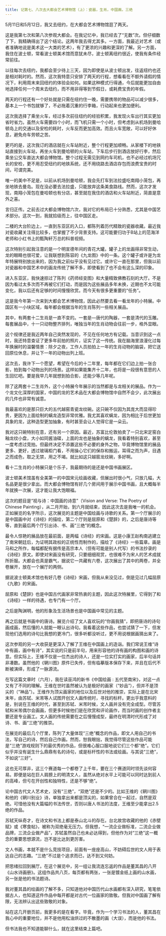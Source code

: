 ```yaml
---
title: 记第七、八次去大都会艺术博物馆（上）：瓷器，生肖，中国画，三绝
---
```


5月11日和5月12日，我又去纽约，在大都会艺术博物馆逛了两天。

这是我第七次和第八次参观大都会。在我记忆中，我已经去了“无数”次。但仔细数了下，我精确得出了这个结论。这两年我去得尤其多。一方面，我最近对艺术（或者准确地说是美术这一大类的艺术），有了更浓的兴趣和更深的了解。另一方面，我住在波士顿，常看波士顿美术馆而意犹未尽，波士顿离纽约很近，使我有条件经常前往。

以往每次去纽约，我都会至少待上三天，因为即使是从波士顿出发，往返纽约也还是相对耗时的。然而，这次我特意只安排了两天的行程，想看看在不额外请假的情况下，利用周末来回纽约的体验会如何。如果这种模式行得通，今后就能更加自由地选择任何一个周末去纽约，而不用非得等到节假日，或耗费宝贵的年假。

两天的行程还有一个好处就是只需在纽约住一晚，需要携带的物品可以减少很多，基本上一个书包就够了，不必拖着沉重的行李箱，行动起来也更加便利。

这次我选择了乘坐火车，经过多次前往纽约的经验积累，我发现火车出行其实更加省时省力。虽然火车需要四个小时，而飞机只需一个小时，但考虑到从机场到曼哈顿岛上的交通以及安检的耗时，火车反而更加高效。而且火车宽敞，可以好好休息，避免舟车劳顿之苦。

更巧的是，这次我订的酒店就在火车站附近，整个行程更加顺畅。从家楼下的地铁站直接到火车站，再坐火车到曼哈顿的火车站，下车后步行到酒店放好行李，然后乘坐公交车直达大都会博物馆。整个过程无需见到网约车司机，也不必经过机场冗长的安检，更不用忍受纽约的地铁系统，还不用绕路去酒店存包而浪费宝贵的时间，可谓完美。

唯一的美中不足是，以前从机场到曼哈顿，我会先打车到法拉盛吃南翔小笼包，再坐地铁去曼岛。现在没必要去法拉盛，只能放弃这条美食路线。然而，这次才发现，南翔小笼包在曼哈顿也有分店，甚至就在我住的酒店和火车站附近，简直是意外之喜。

言归正传。之前去过大都会博物馆六次，我对它的布局已十分熟悉，尤其是中国艺术部分。这次一到，我就拾级而上，往中国区走。

二楼的大台阶边上，一直到东亚区的入口，都陈列着历代精致的瓷器收藏。最近我对瓷收藏关注得比较多，也掌握了不少背景支持。这可能要归功于B站上的范海洋老师和小红书上的甄陶轩万总的科普视频。

这次特别引起我注意的是一个明宣德年间的青花大罐。罐子上的龙画得非常生动，龙的眼睛也很可爱，让我联想到陈容的《九龙图》中的一条。这个罐子或许是为龙年特展特别放出来的，因为我之前似乎没有见过它。或许它一直在那里，但我以前对瓷器和中国艺术中的画龙传统了解不多，即使看到了也不会有这么深的印象。

进入东亚区，我快速掠过了陈列《药师经变图》和大量精致佛教石刻的大厅。不是因为看过太多次而不再被它们打动，而是因为这些展品多年未换，近期也不太可能变化，我以后还有足够的时间慢慢欣赏。而今天有很多更重要的“任务”。

这是我今年第一次来到大都会艺术博物馆，因此必然要去看一看龙年的小特展。中国区有一小块区域，每年都会根据当年的生肖陈列一些相关展品。

其中，有两套十二生肖是一直不变的。一套是—唐代的陶器，一套是清代的玉雕。每套展品中，十一只动物整齐排列，唯独当年的生肖动物会往前一步，格外显眼。

这个规律还是我近两年自己突然发现的，不见在任何地方有记载。当意识到这一点时，我还特意查证了更多年前拍的照片，证实了这一传统。我在脑海里浪漫化过每年换展时的温馨情景：除夕之夜，工作人员拍拍上一年的生肖动物的脑袋，把它送回原位休息，并让下一年的动物出列上班。

这次去，我许下一个愿望，希望在今后的十二年里，每年都在它们边上拍一张合影，拍到每个动物出列的场景。这样如果能集齐十二年，也将是一段很有意思的人生回忆吧。要是我早几年就想到拍合影，还能少等几年呢。

除了这两套十二生肖外，这个小特展今年展示的当然都是与龙相关的展品。作为一个龙文化深厚的国家，中国的龙的艺术品在大都会博物馆中自然不会少，此次展出的几件也非常有诚意。

我最喜欢的是那只巨大的五代越窑青瓷龙纹碗。这只碗不仅因为其庞大而显得珍贵，更因为上面绘制的螭龙造型非常优雅。我尤其喜欢螭龙，因为相比于后世更加具象的龙，这种造型更加抽象，有时甚至会让人觉得它是一朵云。

我对这只碗特别在意，还有另一个原因。最近，苏富比伦敦拍卖了一只北宋定窑白釉龙纹小盘，大小如同酱油碟，上面的龙也是抽象的螭龙，我看着特别喜欢，甚至一度考虑过竞拍。但最终决定不添置这些不必要的身外之物，毕竟博物馆里的展品更多、更好，透过玻璃柜门看，不用操心它们的保存和搬运，耳得之而为声，目遇之而成色，取之无禁，用之不竭。就比如这只越窑龙纹碗，多好啊。



看十二生肖的小特展只是个乐子，我最期待的是还是中国书画展区。

波士顿美术馆虽有全美第一的中国宋元绘画收藏，但展出时很小气，只放几幅，大名品更是很少拿出。而大都会博物馆有好几个房间用于展示中国书画，且大概每半年就换一次展，这才能让我大饱眼福。

这次的题目是“视与诗：中国画的诗意”（Vision and Verse: The Poetry of Chinese Painting），从二月开始，到六月就结束，因此这次去是我唯一的机会。正如展览的名字所示，这次展览的主题是中国绘画与诗歌的关系。第一个厅展示的是中国画中对《诗经》的描绘，第二个厅则是屈原和《楚辞》的，之后是唐诗等等，直到最后两个厅引出诗、书、画“三绝”的概念。

最令人惊艳的展品放在最前面，是两幅《诗经》的宋画。这是小康王赵构南逃建立了南宋朝廷后，为证明其政权的正统性而制作的，描绘了《诗经》一些篇章。画是马和之所作，每幅都配有据传是高宗本人（但有可能是别人代写）的书法抄录的《诗经》原文。即使对宋画没有研究，只要细细观赏，也很难不为宋人的艺术成就所折服。大都会也真是霸气，据说它一共藏有六卷，这次展出了其中的两卷，并全卷展开，放在一个展厅的两侧。

据说波士顿美术馆也有好几卷《诗经》宋画，但我从来没见过，倒是见过几幅屈原《九歌》的宋画。

屈原和《楚辞》也是中国古代画家非常热衷的主题，因此这次特展里，它得到了和《诗经》一样的待遇，也专门有一个厅。

之后是陶渊明，他的形象及生活场景也是中国画中常见的主题。

再之后就是书画中的唐诗。展览介绍了文人喜欢玩的“你画我猜”，即把唐诗的诗句画成画，然后懂的人就能一眼认出诗句。我看着这些作品，也尝试猜了一下，但发现他们选用的诗句比我想的更冷门，很多听都没听过，更不用说根据画猜出来了。

这次参观的另一大收获是更深入了解了王维在中国画上的造诣。我们常说王维“诗中有画，画中有诗”，其实说的只是前半句，用来形容他的诗有画的构图和画的诗意。但实际上，王维不仅是一位杰出的诗人，还是一位实打实的画家，后半句话并非凑数。虽然他的《辋川图》原件已失传，但有临摹版本保存下来，并且在后代不断被演绎，形成了一脉源流。

在写这篇文章时（六月），我在读巫鸿的新书《中国绘画 : 五代至南宋》，对这一点又有了不同的理解。王维在世时虽然被认为是极好的画家（“妙品”），但并不是顶尖的（“神品”）。王维作为顶尖画家的地位以及后世对他的推崇，实际上是在北宋末年，由苏轼、米芾等人试图开创文人画传统时，寻找的标杆。更出乎我意料的是，别说在王维的时代，甚至到苏轼、米芾时候，文人画并没有完全成型。尽管苏轼和米芾偶尔会画画，但更多时候他们是在欣赏和评论画作，而当时画的创作者主要还是专业画工。文人画的传统需要在之后慢慢成型，最终在明清时代形成了对诗、书、画“三绝”的推崇。

在展览的最后几个厅里，陈列了大量体现“三绝”概念的作品，即文人用自己的书法，写自己的诗，然后自己作画。然而，恕我眼拙，我觉得尽管这些作品可能是“三绝”游戏规则下的最优秀的作品，但很难心服口服地说它们三个都“绝”。它们似乎并没有诞生什么鼎鼎有名的诗句，或是标杆性的书法或绘画。与其说“三绝”，不如说“三好”。

这也无可厚非，这三个赛道每一个都卷了上千年，要在三个赛道同时领先谈何容易。即便是站在巨人肩膀上的明清文人，虽然从绝对水平上可能可以同时达到前人的高峰，但亏在开创性和独特性，还是不够“绝”。

论中国古代文人艺术史，没有“三绝”，“双绝”还是不少的。比如王维的《辋川图》和他的《辋川别业》诗，单独拿出来都是顶尖的，如果曾合在一起过，自然是双绝。可惜他没有大篇幅的书法传世，否则以唐人书法的法度，王维至少能拿出2.5绝的作品。

苏轼天纵奇才，在诗文和书法上都是泰山北斗的存在。台北故宫收藏的他的《赤壁赋》或《寒食帖》，被称为双绝毫无压力。但我想，“一流企业做标准，二流企业做品牌，三流企业做产品”，苏轼虽然自己也未必达得到，但他作为对“三绝”这一概念的重要思想源流，岂不是比达到更厉害。

文人书画，本就不是什么竞技项目，前面有一座座高山，不妨碍后世的文人用于表达自己的志趣。“三绝”不过是个追求而已，达不到又何妨。

把思绪拉回到展厅。在这个展览中，另一组让我流连忘返的作品是董其昌的八开《山水诗画册》。这组作品共八页，每页都有两张，一张是镀金纸上画的山水画，另一张是他的书法题诗。

我对董其昌的绘画的了解不多，只知道他对中国历代山水画都有深入研究，笔笔依据古人，也知道这件作品中每开都是对古代一位画家的致敬。但我对中国画了解有限，无法辨认出这些致敬的对象。

站在这几开册页前，我更多的是在看字。毕竟，作为一个学习书法的人，董其昌在我心中的重要地位，并不是他用松油烘过的不散墨的画（大误），而是他的书法。

但书法我也不知道能聊什么，就在这里结束上篇吧。



